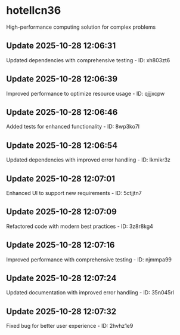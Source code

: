 # hotellcn36
High-performance computing solution for complex problems

## Update 2025-10-28 12:06:31
Updated dependencies with comprehensive testing - ID: xh803zt6


## Update 2025-10-28 12:06:39
Improved performance to optimize resource usage - ID: qjjjxcpw


## Update 2025-10-28 12:06:46
Added tests for enhanced functionality - ID: 8wp3ko7l


## Update 2025-10-28 12:06:54
Updated dependencies with improved error handling - ID: lkmikr3z


## Update 2025-10-28 12:07:01
Enhanced UI to support new requirements - ID: 5ctjjtn7


## Update 2025-10-28 12:07:09
Refactored code with modern best practices - ID: 3z8r8kg4


## Update 2025-10-28 12:07:16
Improved performance with comprehensive testing - ID: njmmpa99


## Update 2025-10-28 12:07:24
Updated documentation with improved error handling - ID: 35n045rl


## Update 2025-10-28 12:07:32
Fixed bug for better user experience - ID: 2hvhz1e9

